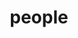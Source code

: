 ---
layout: profiles
permalink: /people/
title: people
description: members of the lab or group
nav: true
nav_order: 6

profiles:
  # if you want to include more than one profile, just replicate the following block
  # and create one content file for each profile inside _pages/
  - align: right
    image: prof_pic.jpg
    content: about_einstein.md
    image_circular: false # crops the image to make it circular
    more_info: >
      <p>S1371B</p>
      <p>756 W Peachtree St NW</p>
      <p>Atlanta, GA 30308</p>
  - align: left
    image: prof_pic.jpg
    content: about_einstein.md
    image_circular: false # crops the image to make it circular
    more_info: >
      <p>S1371B</p>
      <p>756 W Peachtree St NW</p>
      <p>Atlanta, GA 30308</p>
---